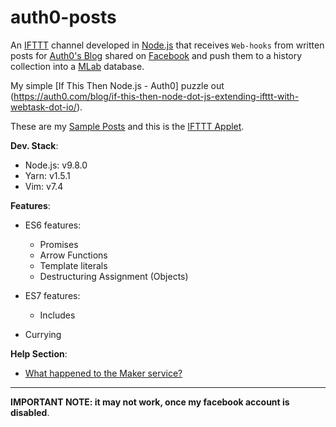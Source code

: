auth0-posts
===========

  An [IFTTT](https://ifttt.com/) channel developed in [Node.js](https://nodejs.org/en/) that receives `Web-hooks` from written posts for [Auth0's Blog](https://auth0.com/blog) shared on [Facebook](https://www.facebook.com/) and push them to a history collection into a [MLab](https://mlab.com/) database.

  My simple [If This Then Node.js - Auth0] puzzle out (https://auth0.com/blog/if-this-then-node-dot-js-extending-ifttt-with-webtask-dot-io/).

  These are my [Sample Posts](https://wt-e7372b87fb801862dc4de3b9ffc2cb50-0.sandbox.auth0-extend.com/posts-view) and this is the [IFTTT Applet](https://ifttt.com/applets/77228127d-if-new-status-message-by-rafael-kendrik-then-make-a-web-request).

**Dev. Stack**:

  - Node.js: v9.8.0
  - Yarn: v1.5.1
  - Vim: v7.4

**Features**:

  - ES6 features:
    - Promises
    - Arrow Functions
    - Template literals
    - Destructuring Assignment (Objects)

  - ES7 features:
    - Includes

  - Currying

**Help Section**:

  - [What happened to the Maker service?](https://help.ifttt.com/hc/en-us/articles/115010230347-What-happened-to-the-Maker-service-)

---

**IMPORTANT NOTE: it may not work, once my facebook account is disabled**.
